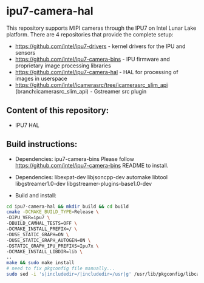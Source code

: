 # ipu7-camera-hal

This repository supports MIPI cameras through the IPU7 on Intel Lunar Lake platform.
There are 4 repositories that provide the complete setup:

- https://github.com/intel/ipu7-drivers - kernel drivers for the IPU and sensors
- https://github.com/intel/ipu7-camera-bins - IPU firmware and proprietary image processing libraries
- https://github.com/intel/ipu7-camera-hal - HAL for processing of images in userspace
- https://github.com/intel/icamerasrc/tree/icamerasrc_slim_api (branch:icamerasrc_slim_api) - Gstreamer src plugin

## Content of this repository:
- IPU7 HAL

## Build instructions:
- Dependencies: ipu7-camera-bins
    Please follow https://github.com/intel/ipu7-camera-bins README to install.

- Dependencies: libexpat-dev libjsoncpp-dev automake libtool libgstreamer1.0-dev libgstreamer-plugins-base1.0-dev

- Build and install:
```sh
cd ipu7-camera-hal && mkdir build && cd build
cmake -DCMAKE_BUILD_TYPE=Release \
-DIPU_VER=ipu7 \
-DBUILD_CAMHAL_TESTS=OFF \
-DCMAKE_INSTALL_PREFIX=/ \
-DUSE_STATIC_GRAPH=ON \
-DUSE_STATIC_GRAPH_AUTOGEN=ON \
-DSTATIC_GRAPH_IPU_PREFIXS=Ipu7x \
-DCMAKE_INSTALL_LIBDIR=lib \
..
make && sudo make install
# need to fix pkgconfig file manually...
sudo sed -i 's|includedir=/|includedir=/usr|g' /usr/lib/pkgconfig/libcamhal.pc
```